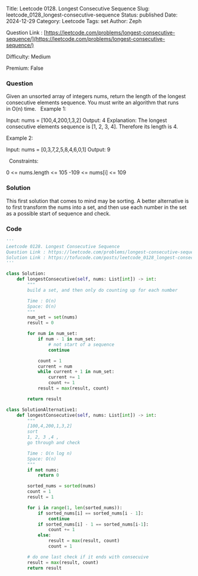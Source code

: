 Title: Leetcode 0128. Longest Consecutive Sequence
Slug: leetcode_0128_longest-consecutive-sequence
Status: published
Date: 2024-12-29
Category: Leetcode
Tags: set
Author: Zeph

Question Link : [https://leetcode.com/problems/longest-consecutive-sequence/](https://leetcode.com/problems/longest-consecutive-sequence/)

Difficulty: Medium

Premium: False

### Question
Given an unsorted array of integers nums, return the length of the longest consecutive elements sequence.
You must write an algorithm that runs in O(n) time.
 
Example 1:

Input: nums = [100,4,200,1,3,2]
Output: 4
Explanation: The longest consecutive elements sequence is [1, 2, 3, 4]. Therefore its length is 4.

Example 2:

Input: nums = [0,3,7,2,5,8,4,6,0,1]
Output: 9

 
Constraints:

0 <= nums.length <= 105
-109 <= nums[i] <= 109

### Solution

This first solution that comes to mind may be sorting. A better alternative is to first transform the nums into a set, and then use each number in the set as a possible start of sequence and check.

### Code
```python
'''
Leetcode 0128. Longest Consecutive Sequence
Question Link : https://leetcode.com/problems/longest-consecutive-sequence/
Solution Link : https://tofucode.com/posts/leetcode_0128_longest-consecutive-sequence.html
'''

class Solution:
    def longestConsecutive(self, nums: List[int]) -> int:
        """
        build a set, and then only do counting up for each number

        Time : O(n)
        Space: O(n)
        """
        num_set = set(nums)
        result = 0

        for num in num_set:
            if num - 1 in num_set:
                # not start of a sequence
                continue

            count = 1
            current = num
            while current + 1 in num_set:
                current += 1
                count += 1
            result = max(result, count)

        return result

class SolutionAlternative1:
    def longestConsecutive(self, nums: List[int]) -> int:
        """
        [100,4,200,1,3,2]
        sort
        1, 2, 3 ,4 ,
        go through and check

        Time : O(n log n)
        Space: O(n)
        """
        if not nums:
            return 0

        sorted_nums = sorted(nums)
        count = 1
        result = 1

        for i in range(1, len(sorted_nums)):
            if sorted_nums[i] == sorted_nums[i - 1]:
                continue
            if sorted_nums[i] - 1 == sorted_nums[i-1]:
                count += 1
            else:
                result = max(result, count)
                count = 1

        # do one last check if it ends with consecuive
        result = max(result, count)
        return result

```

